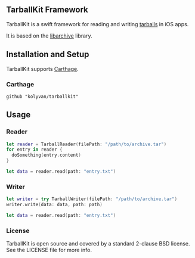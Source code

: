 ## TarballKit Framework

TarballKit is a swift framework for reading and writing [tarballs](https://en.wikipedia.org/wiki/Tar_(computing)) in iOS apps.

It is based on the [libarchive](https://github.com/libarchive/libarchive) library.

## Installation and Setup
TarballKit supports [Carthage](https://github.com/Carthage/Carthage).

### Carthage
`github "kolyvan/tarballkit"`

## Usage

### Reader
```swift
let reader = TarballReader(filePath: "/path/to/archive.tar")
for entry in reader {
  doSomething(entry.content)
}

let data = reader.read(path: "entry.txt")
```

### Writer
```swift
let writer = try TarballWriter(filePath: "/path/to/archive.tar")
writer.write(data: data, path: path)

let data = reader.read(path: "entry.txt")
```

### License
TarballKit is open source and covered by a standard 2-clause BSD license. See the LICENSE file for more info.
